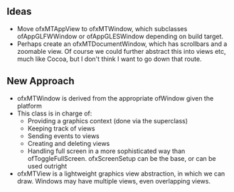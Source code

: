
## Ideas
  *  Move ofxMTAppView to ofxMTWindow, which subclasses ofAppGLFWWindow or ofAppGLESWindow depending on build target.
  * Perhaps create an ofxMTDocumentWindow, which has scrollbars and a zoomable view. Of course we could further abstract this into views etc, much like Cocoa, but I don't think I want to go down that route.

## New Approach
* ofxMTWindow is derived from the appropriate ofWindow given the platform
* This class is in charge of:
  * Providing a graphics context (done via the superclass)
  * Keeping track of views
  * Sending events to views
  * Creating and deleting views
  * Handling full screen in a more sophisticated way than ofToggleFullScreen. ofxScreenSetup can be the base, or can be used outright
* ofxMTView is a lightweight graphics view abstraction, in which we can draw. Windows may have multiple views, even overlapping views.  
